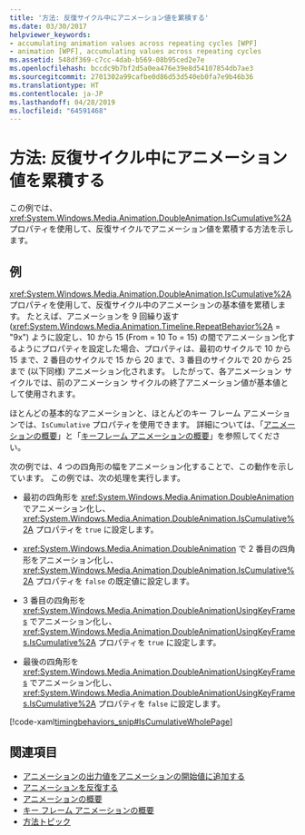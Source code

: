 ```yaml
---
title: '方法: 反復サイクル中にアニメーション値を累積する'
ms.date: 03/30/2017
helpviewer_keywords:
- accumulating animation values across repeating cycles [WPF]
- animation [WPF], accumulating values across repeating cycles
ms.assetid: 548df369-c7cc-4dab-b569-08b95ced2e7e
ms.openlocfilehash: bccdc9b7bf2d5a0ea476e39e8d54107854db7ae3
ms.sourcegitcommit: 2701302a99cafbe0d86d53d540eb0fa7e9b46b36
ms.translationtype: HT
ms.contentlocale: ja-JP
ms.lasthandoff: 04/28/2019
ms.locfileid: "64591468"
---
```

# <a name="how-to-accumulate-animation-values-during-repeat-cycles"></a>方法: 反復サイクル中にアニメーション値を累積する
この例では、<xref:System.Windows.Media.Animation.DoubleAnimation.IsCumulative%2A> プロパティを使用して、反復サイクルでアニメーション値を累積する方法を示します。  
  
## <a name="example"></a>例  
 <xref:System.Windows.Media.Animation.DoubleAnimation.IsCumulative%2A> プロパティを使用して、反復サイクル中のアニメーションの基本値を累積します。 たとえば、アニメーションを 9 回繰り返す (<xref:System.Windows.Media.Animation.Timeline.RepeatBehavior%2A> = "9x") ように設定し、10 から 15 (From = 10 To = 15) の間でアニメーション化するようにプロパティを設定した場合、プロパティは、最初のサイクルで 10 から 15 まで、2 番目のサイクルで 15 から 20 まで、3 番目のサイクルで 20 から 25 まで (以下同様) アニメーション化されます。 したがって、各アニメーション サイクルでは、前のアニメーション サイクルの終了アニメーション値が基本値として使用されます。  
  
 ほとんどの基本的なアニメーションと、ほとんどのキー フレーム アニメーションでは、`IsCumulative` プロパティを使用できます。 詳細については、「[アニメーションの概要](animation-overview.md)」と「[キーフレーム アニメーションの概要](key-frame-animations-overview.md)」を参照してください。  
  
 次の例では、4 つの四角形の幅をアニメーション化することで、この動作を示しています。 この例では、次の処理を実行します。  
  
- 最初の四角形を <xref:System.Windows.Media.Animation.DoubleAnimation> でアニメーション化し、<xref:System.Windows.Media.Animation.DoubleAnimation.IsCumulative%2A> プロパティを `true` に設定します。  
  
- <xref:System.Windows.Media.Animation.DoubleAnimation> で 2 番目の四角形をアニメーション化し、<xref:System.Windows.Media.Animation.DoubleAnimation.IsCumulative%2A> プロパティを `false` の既定値に設定します。  
  
- 3 番目の四角形を <xref:System.Windows.Media.Animation.DoubleAnimationUsingKeyFrames> でアニメーション化し、<xref:System.Windows.Media.Animation.DoubleAnimationUsingKeyFrames.IsCumulative%2A> プロパティを `true` に設定します。  
  
- 最後の四角形を <xref:System.Windows.Media.Animation.DoubleAnimationUsingKeyFrames> でアニメーション化し、<xref:System.Windows.Media.Animation.DoubleAnimationUsingKeyFrames.IsCumulative%2A> プロパティを `false` に設定します。  
  
 [!code-xaml[timingbehaviors_snip#IsCumulativeWholePage](~/samples/snippets/csharp/VS_Snippets_Wpf/timingbehaviors_snip/CSharp/IsCumulativeExample.xaml#iscumulativewholepage)]  
  
## <a name="see-also"></a>関連項目

- [アニメーションの出力値をアニメーションの開始値に追加する](how-to-add-an-animation-output-value-to-an-animation-starting-value.md)
- [アニメーションを反復する](how-to-repeat-an-animation.md)
- [アニメーションの概要](animation-overview.md)
- [キー フレーム アニメーションの概要](key-frame-animations-overview.md)
- [方法トピック](animation-and-timing-how-to-topics.md)
